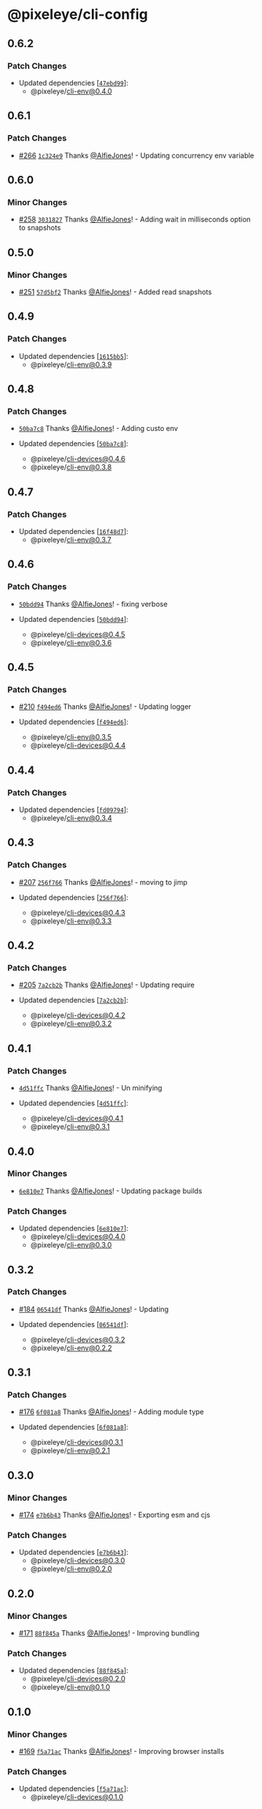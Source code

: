 # @pixeleye/cli-config

## 0.6.2

### Patch Changes

- Updated dependencies [[`47ebd99`](https://github.com/pixeleye-io/pixeleye/commit/47ebd99d51e2ac26d591892d7b0ee90bbe0ea9cb)]:
  - @pixeleye/cli-env@0.4.0

## 0.6.1

### Patch Changes

- [#266](https://github.com/pixeleye-io/pixeleye/pull/266) [`1c324e9`](https://github.com/pixeleye-io/pixeleye/commit/1c324e90b8c0b0f6b82e32a33c118cca91f95003) Thanks [@AlfieJones](https://github.com/AlfieJones)! - Updating concurrency env variable

## 0.6.0

### Minor Changes

- [#258](https://github.com/pixeleye-io/pixeleye/pull/258) [`3031827`](https://github.com/pixeleye-io/pixeleye/commit/3031827ba059064b6da38d4b82d4428074c955ee) Thanks [@AlfieJones](https://github.com/AlfieJones)! - Adding wait in milliseconds option to snapshots

## 0.5.0

### Minor Changes

- [#251](https://github.com/pixeleye-io/pixeleye/pull/251) [`57d5bf2`](https://github.com/pixeleye-io/pixeleye/commit/57d5bf28839bb7ebc450155312c0c4ae9a31627b) Thanks [@AlfieJones](https://github.com/AlfieJones)! - Added read snapshots

## 0.4.9

### Patch Changes

- Updated dependencies [[`1615bb5`](https://github.com/pixeleye-io/pixeleye/commit/1615bb58f0d1b097b513cf99a6af10b58e43ad5a)]:
  - @pixeleye/cli-env@0.3.9

## 0.4.8

### Patch Changes

- [`50ba7c8`](https://github.com/pixeleye-io/pixeleye/commit/50ba7c8a61dcb495f25c1af25199408c346c0246) Thanks [@AlfieJones](https://github.com/AlfieJones)! - Adding custo env

- Updated dependencies [[`50ba7c8`](https://github.com/pixeleye-io/pixeleye/commit/50ba7c8a61dcb495f25c1af25199408c346c0246)]:
  - @pixeleye/cli-devices@0.4.6
  - @pixeleye/cli-env@0.3.8

## 0.4.7

### Patch Changes

- Updated dependencies [[`16f48d7`](https://github.com/pixeleye-io/pixeleye/commit/16f48d746816cbe27b5d0ff81ee66a7779404808)]:
  - @pixeleye/cli-env@0.3.7

## 0.4.6

### Patch Changes

- [`50bdd94`](https://github.com/pixeleye-io/pixeleye/commit/50bdd941127153dc086d6f376c40af83da481340) Thanks [@AlfieJones](https://github.com/AlfieJones)! - fixing verbose

- Updated dependencies [[`50bdd94`](https://github.com/pixeleye-io/pixeleye/commit/50bdd941127153dc086d6f376c40af83da481340)]:
  - @pixeleye/cli-devices@0.4.5
  - @pixeleye/cli-env@0.3.6

## 0.4.5

### Patch Changes

- [#210](https://github.com/pixeleye-io/pixeleye/pull/210) [`f494ed6`](https://github.com/pixeleye-io/pixeleye/commit/f494ed683c635245702b3c8e97e334b5d7c8b1af) Thanks [@AlfieJones](https://github.com/AlfieJones)! - Updating logger

- Updated dependencies [[`f494ed6`](https://github.com/pixeleye-io/pixeleye/commit/f494ed683c635245702b3c8e97e334b5d7c8b1af)]:
  - @pixeleye/cli-env@0.3.5
  - @pixeleye/cli-devices@0.4.4

## 0.4.4

### Patch Changes

- Updated dependencies [[`fd09794`](https://github.com/pixeleye-io/pixeleye/commit/fd097947189b1d1a50e841195c23129c758df90c)]:
  - @pixeleye/cli-env@0.3.4

## 0.4.3

### Patch Changes

- [#207](https://github.com/pixeleye-io/pixeleye/pull/207) [`256f766`](https://github.com/pixeleye-io/pixeleye/commit/256f7661a03d3d2e8f97987abe9bb0892542af16) Thanks [@AlfieJones](https://github.com/AlfieJones)! - moving to jimp

- Updated dependencies [[`256f766`](https://github.com/pixeleye-io/pixeleye/commit/256f7661a03d3d2e8f97987abe9bb0892542af16)]:
  - @pixeleye/cli-devices@0.4.3
  - @pixeleye/cli-env@0.3.3

## 0.4.2

### Patch Changes

- [#205](https://github.com/pixeleye-io/pixeleye/pull/205) [`7a2cb2b`](https://github.com/pixeleye-io/pixeleye/commit/7a2cb2be732cc81373eee13328132bf8b4570c45) Thanks [@AlfieJones](https://github.com/AlfieJones)! - Updating require

- Updated dependencies [[`7a2cb2b`](https://github.com/pixeleye-io/pixeleye/commit/7a2cb2be732cc81373eee13328132bf8b4570c45)]:
  - @pixeleye/cli-devices@0.4.2
  - @pixeleye/cli-env@0.3.2

## 0.4.1

### Patch Changes

- [`4d51ffc`](https://github.com/pixeleye-io/pixeleye/commit/4d51ffc5ae4d7a2e07036bed07b0815334aada2f) Thanks [@AlfieJones](https://github.com/AlfieJones)! - Un minifying

- Updated dependencies [[`4d51ffc`](https://github.com/pixeleye-io/pixeleye/commit/4d51ffc5ae4d7a2e07036bed07b0815334aada2f)]:
  - @pixeleye/cli-devices@0.4.1
  - @pixeleye/cli-env@0.3.1

## 0.4.0

### Minor Changes

- [`6e810e7`](https://github.com/pixeleye-io/pixeleye/commit/6e810e7e2d52dbce4b296941926658763843256a) Thanks [@AlfieJones](https://github.com/AlfieJones)! - Updating package builds

### Patch Changes

- Updated dependencies [[`6e810e7`](https://github.com/pixeleye-io/pixeleye/commit/6e810e7e2d52dbce4b296941926658763843256a)]:
  - @pixeleye/cli-devices@0.4.0
  - @pixeleye/cli-env@0.3.0

## 0.3.2

### Patch Changes

- [#184](https://github.com/pixeleye-io/pixeleye/pull/184) [`06541df`](https://github.com/pixeleye-io/pixeleye/commit/06541df7a7baaa09712174aa8116a6d52f9249f5) Thanks [@AlfieJones](https://github.com/AlfieJones)! - Updating

- Updated dependencies [[`06541df`](https://github.com/pixeleye-io/pixeleye/commit/06541df7a7baaa09712174aa8116a6d52f9249f5)]:
  - @pixeleye/cli-devices@0.3.2
  - @pixeleye/cli-env@0.2.2

## 0.3.1

### Patch Changes

- [#176](https://github.com/pixeleye-io/pixeleye/pull/176) [`6f081a8`](https://github.com/pixeleye-io/pixeleye/commit/6f081a8025f4a12a76e4e8c7067c8dc20a545256) Thanks [@AlfieJones](https://github.com/AlfieJones)! - Adding module type

- Updated dependencies [[`6f081a8`](https://github.com/pixeleye-io/pixeleye/commit/6f081a8025f4a12a76e4e8c7067c8dc20a545256)]:
  - @pixeleye/cli-devices@0.3.1
  - @pixeleye/cli-env@0.2.1

## 0.3.0

### Minor Changes

- [#174](https://github.com/pixeleye-io/pixeleye/pull/174) [`e7b6b43`](https://github.com/pixeleye-io/pixeleye/commit/e7b6b43bf36d804145c6570232156f93eefa998d) Thanks [@AlfieJones](https://github.com/AlfieJones)! - Exporting esm and cjs

### Patch Changes

- Updated dependencies [[`e7b6b43`](https://github.com/pixeleye-io/pixeleye/commit/e7b6b43bf36d804145c6570232156f93eefa998d)]:
  - @pixeleye/cli-devices@0.3.0
  - @pixeleye/cli-env@0.2.0

## 0.2.0

### Minor Changes

- [#171](https://github.com/pixeleye-io/pixeleye/pull/171) [`88f845a`](https://github.com/pixeleye-io/pixeleye/commit/88f845ab67a84a5fa9f1920a5b9d706133158a9f) Thanks [@AlfieJones](https://github.com/AlfieJones)! - Improving bundling

### Patch Changes

- Updated dependencies [[`88f845a`](https://github.com/pixeleye-io/pixeleye/commit/88f845ab67a84a5fa9f1920a5b9d706133158a9f)]:
  - @pixeleye/cli-devices@0.2.0
  - @pixeleye/cli-env@0.1.0

## 0.1.0

### Minor Changes

- [#169](https://github.com/pixeleye-io/pixeleye/pull/169) [`f5a71ac`](https://github.com/pixeleye-io/pixeleye/commit/f5a71acc3500a187b4a39566f0bf82402cd6f90b) Thanks [@AlfieJones](https://github.com/AlfieJones)! - Improving browser installs

### Patch Changes

- Updated dependencies [[`f5a71ac`](https://github.com/pixeleye-io/pixeleye/commit/f5a71acc3500a187b4a39566f0bf82402cd6f90b)]:
  - @pixeleye/cli-devices@0.1.0
